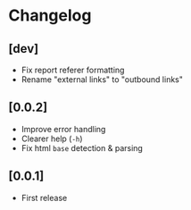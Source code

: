 # Changelog

## [dev]

- Fix report referer formatting
- Rename "external links" to "outbound links"


## [0.0.2]

- Improve error handling
- Clearer help (`-h`)
- Fix html `base` detection & parsing


## [0.0.1]
- First release